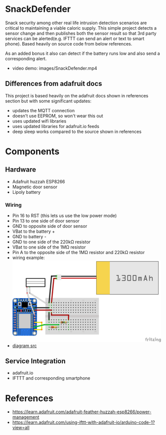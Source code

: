 # SnackDefender

Snack security among other real life intrusion detection scenarios are critical
to maintaining a viable caloric supply.  This simple project detects
a sensor change and then publishes both the sensor result so that 3rd party
services can be alerted(e.g. IFTTT can send an alert or text to smart phone).
Based heavily on source code from below references.

As an added bonus it also can detect if the battery runs low and also send a
corresponding alert.  

* video demo:  images/SnackDefender.mp4

## Differences from adafruit docs
This project is based heavily on the adafruit docs shown in references section
but with some significant updates:
* updates the MQTT connection
* doesn't use EEPROM, so won't wear this out
* uses updated wifi libraries
* uses updated libraries for adafruit.io feeds
* deep sleep works compared to the source shown in references

# Components

## Hardware
* Adafruit huzzah ESP8266
* Magnetic door sensor
* Lipoly battery

### Wiring
* Pin 16 to RST (this lets us use the low power mode)
* Pin 13 to one side of door sensor
* GND to opposite side of door sensor
* VBat to the battery +
* GND to battery -
* GND to one side of the 220kΩ resistor
* VBat to one side of the 1MΩ resistor
* Pin A to the opposite side of  the 1MΩ resistor and 220kΩ resistor
* wiring example:  ![wiring_diagram](https://github.com/masubi/DoorLock/blob/master/images/wiring_diagram.png)
* [diagram src](https://learn.adafruit.com/using-ifttt-with-adafruit-io/wiring#battery-tracking)

## Service Integration
* adafruit.io
* IFTTT and corresponding smartphone

# References
* https://learn.adafruit.com/adafruit-feather-huzzah-esp8266/power-management
* https://learn.adafruit.com/using-ifttt-with-adafruit-io/arduino-code-1?view=all
